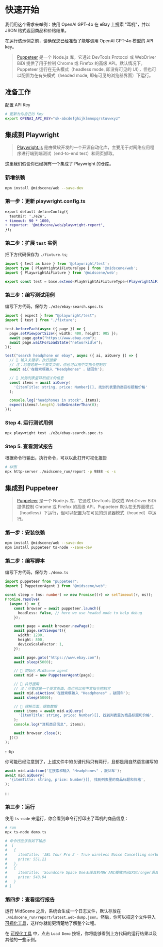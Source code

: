 # 快速开始

我们用这个需求来举例：使用 OpenAI GPT-4o 在 eBay 上搜索 "耳机"，并以 JSON 格式返回商品和价格结果。

在运行该示例之前，请确保您已经准备了能够调用 OpenAI GPT-4o 模型的 API key。

> [Puppeteer](https://pptr.dev/) 是一个 Node.js 库，它通过 DevTools Protocol 或 WebDriver BiDi 提供了用于控制 Chrome 或 Firefox 的高级 API。默认情况下，Puppeteer 运行在无头模式（headless mode, 即没有可见的 UI），但也可以配置为在有头模式（headed mode, 即有可见的浏览器界面）下运行。

## 准备工作

配置 API Key

```bash
# 更新为你自己的 Key
export OPENAI_API_KEY="sk-abcdefghijklmnopqrstuvwxyz"
```

## 集成到 Playwright

> [Playwright.js](https://playwright.com/) 是由微软开发的一个开源自动化库，主要用于对网络应用程序进行端到端测试（end-to-end test）和网页抓取。

这里我们假设你已经拥有一个集成了 Playwright 的仓库。

### 新增依赖 

```bash
npm install @midscene/web --save-dev
```

### 第一步：更新 playwright.config.ts

```diff
export default defineConfig({
  testDir: './e2e',
+ timeout: 90 * 1000,
+ reporter: '@midscene/web/playwright-report',
});
```

### 第二步：扩展 `test` 实例

把下方代码保存为 `./fixture.ts`;

```typescript
import { test as base } from '@playwright/test';
import type { PlayWrightAiFixtureType } from '@midscene/web';
import { PlaywrightAiFixture } from '@midscene/web';

export const test = base.extend<PlayWrightAiFixtureType>(PlaywrightAiFixture());
```

### 第三步：编写测试用例

编写下方代码，保存为 `./e2e/ebay-search.spec.ts`

```typescript
import { expect } from "@playwright/test";
import { test } from "./fixture";

test.beforeEach(async ({ page }) => {
  page.setViewportSize({ width: 400, height: 905 });
  await page.goto("https://www.ebay.com");
  await page.waitForLoadState("networkidle");
});

test("search headphone on ebay", async ({ ai, aiQuery }) => {
  // 👀 输入关键字，执行搜索
  // 注：尽管这是一个英文页面，你也可以用中文指令控制它
  await ai('在搜索框输入 "Headphones" ，敲回车');

  // 👀 找到列表里耳机相关的信息
  const items = await aiQuery(
    '{itemTitle: string, price: Number}[], 找到列表里的商品标题和价格'
  );

  console.log("headphones in stock", items);
  expect(items?.length).toBeGreaterThan(0);
});

```

### Step 4. 运行测试用例

```bash
npx playwright test ./e2e/ebay-search.spec.ts
```

### Step 5. 查看测试报告

根据命令行输出，执行命令，可以以此打开可视化报告

```bash
# 样例
npx http-server ./midscene_run/report -p 9888 -o -s
```

## 集成到 Puppeteer

> [Puppeteer](https://pptr.dev/) 是一个 Node.js 库，它通过 DevTools 协议或 WebDriver BiDi 提供控制 Chrome 或 Firefox 的高级 API。Puppeteer 默认在无界面模式（headless）下运行，但可以配置为在可见的浏览器模式（headed）中运行。

### 第一步：安装依赖

```bash
npm install @midscene/web --save-dev
npm install puppeteer ts-node --save-dev 
```

### 第二步：编写脚本

编写下方代码，保存为 `./demo.ts`

```typescript
import puppeteer from "puppeteer";
import { PuppeteerAgent } from "@midscene/web";

const sleep = (ms: number) => new Promise((r) => setTimeout(r, ms));
Promise.resolve(
  (async () => {
    const browser = await puppeteer.launch({
      headless: false, // here we use headed mode to help debug
    });

    const page = await browser.newPage();
    await page.setViewport({
      width: 1280,
      height: 800,
      deviceScaleFactor: 1,
    });

    await page.goto("https://www.ebay.com");
    await sleep(5000);

    // 👀 初始化 MidScene agent 
    const mid = new PuppeteerAgent(page);

    // 👀 执行搜索
    // 注：尽管这是一个英文页面，你也可以用中文指令控制它
    await mid.aiAction('在搜索框输入 "Headphones" ，敲回车');
    await sleep(5000);

    // 👀 理解页面，提取数据
    const items = await mid.aiQuery(
      '{itemTitle: string, price: Number}[], 找到列表里的商品标题和价格',
    );
    console.log("耳机商品信息", items);

    await browser.close();
  })()
);
```

:::tip

你可能已经注意到了，上述文件中的关键代码只有两行，且都是用自然语言编写的

```typescript
await mid.aiAction('在搜索框输入 "Headphones" ，敲回车');
await mid.aiQuery(
  '{itemTitle: string, price: Number}[], 找到列表里的商品标题和价格',
);
```
:::

### 第三步：运行

使用 `ts-node` 来运行，你会看到命令行打印出了耳机的商品信息：

```bash
# run
npx ts-node demo.ts

# 命令行应该有如下输出
#  [
#   {
#     itemTitle: 'JBL Tour Pro 2 - True wireless Noise Cancelling earbuds with Smart Charging Case',
#     price: 551.21
#   },
#   {
#     itemTitle: 'Soundcore Space One无线耳机40H ANC播放时间2XStronger语音还原',
#     price: 543.94
#   }
# ]
```

### 第四步：查看运行报告

运行 MidScene 之后，系统会生成一个日志文件，默认存放在 `./midscene_run/report/latest.web-dump.json`。然后，你可以把这个文件导入 [可视化工具](/visualization/)，这样你就能更清楚地了解整个过程。

在 [可视化工具](/visualization/) 中，点击 `Load Demo` 按钮，你将能够看到上方代码的运行结果以及其他的一些示例。
